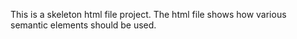 This is a skeleton html file project. The html file shows how various semantic elements should be used. 

